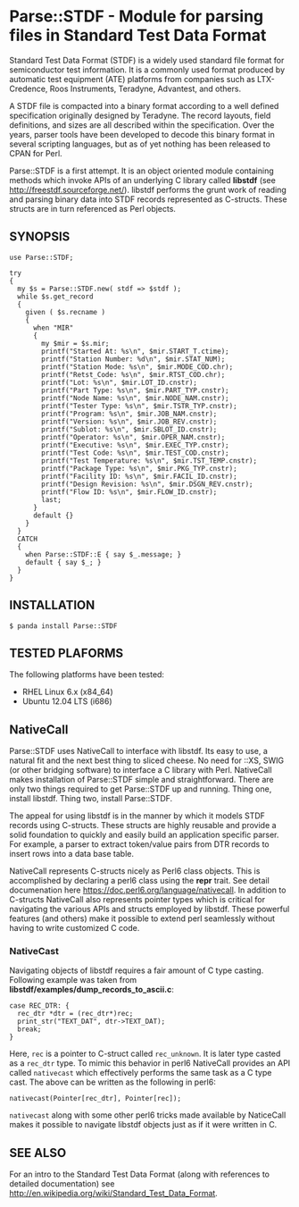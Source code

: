 # Parse::STDF - Module for parsing files in Standard Test Data Format
Standard Test Data Format (STDF) is a widely used standard file format for semiconductor test information. 
It is a commonly used format produced by automatic test equipment (ATE) platforms from companies such as 
LTX-Credence, Roos Instruments, Teradyne, Advantest, and others.

A STDF file is compacted into a binary format according to a well defined specification originally designed by 
Teradyne. The record layouts, field definitions, and sizes are all described within the specification. Over the 
years, parser tools have been developed to decode this binary format in several scripting languages, but as 
of yet nothing has been released to CPAN for Perl.

Parse::STDF is a first attempt. It is an object oriented module containing methods which invoke APIs of
an underlying C library called **libstdf** (see <http://freestdf.sourceforge.net/>).  libstdf performs 
the grunt work of reading and parsing binary data into STDF records represented as C-structs.  These 
structs are in turn referenced as Perl objects.

## SYNOPSIS

    use Parse::STDF;

    try
    {
      my $s = Parse::STDF.new( stdf => $stdf );
      while $s.get_record
      {
        given ( $s.recname )
        {
          when "MIR"
          {
            my $mir = $s.mir; 
            printf("Started At: %s\n", $mir.START_T.ctime);
            printf("Station Number: %d\n", $mir.STAT_NUM);
            printf("Station Mode: %s\n", $mir.MODE_COD.chr);
            printf("Retst_Code: %s\n", $mir.RTST_COD.chr);
            printf("Lot: %s\n", $mir.LOT_ID.cnstr);
            printf("Part Type: %s\n", $mir.PART_TYP.cnstr);
            printf("Node Name: %s\n", $mir.NODE_NAM.cnstr);
            printf("Tester Type: %s\n", $mir.TSTR_TYP.cnstr);
            printf("Program: %s\n", $mir.JOB_NAM.cnstr); 
            printf("Version: %s\n", $mir.JOB_REV.cnstr);
            printf("Sublot: %s\n", $mir.SBLOT_ID.cnstr);
            printf("Operator: %s\n", $mir.OPER_NAM.cnstr);
            printf("Executive: %s\n", $mir.EXEC_TYP.cnstr);
            printf("Test Code: %s\n", $mir.TEST_COD.cnstr);
            printf("Test Temperature: %s\n", $mir.TST_TEMP.cnstr);
            printf("Package Type: %s\n", $mir.PKG_TYP.cnstr);
            printf("Facility ID: %s\n", $mir.FACIL_ID.cnstr);
            printf("Design Revision: %s\n", $mir.DSGN_REV.cnstr);
            printf("Flow ID: %s\n", $mir.FLOW_ID.cnstr);
            last;
          }
          default {}
        }
      }
      CATCH
      {
        when Parse::STDF::E { say $_.message; }
        default { say $_; }
      }
    }

## INSTALLATION
    $ panda install Parse::STDF

## TESTED PLAFORMS
The following platforms have been tested:

* RHEL Linux 6.x (x84_64)
* Ubuntu 12.04 LTS (i686)

## NativeCall
Parse::STDF uses NativeCall to interface with libstdf.  Its easy to use, a natural fit and the next best 
thing to sliced cheese.  No need for ::XS, SWIG (or other bridging software) to interface a C library with Perl.
NativeCall makes installation of Parse::STDF simple and straightforward.  There are only two things required 
to get Parse::STDF up and running.  Thing one, install libstdf. Thing two, install Parse::STDF.

The appeal for using libstdf is in the manner by which it models STDF records using C-structs.  These structs
are highly reusable and provide a solid foundation to quickly and easily build an application specific parser.
For example, a parser to extract token/value pairs from DTR records to insert rows into a data base table.

NativeCall represents C-structs nicely as Perl6 class objects.  This is accomplished by declaring a perl6 class
using the **repr** trait.  See detail documenation here <https://doc.perl6.org/language/nativecall>.  In addition
to C-structs NativeCall also represents pointer types which is critical for navigating the various APIs and 
structs employed by libstdf.  These powerful features (and others) make it possible to extend perl seamlessly
without having to write customized C code. 

### NativeCast
Navigating objects of libstdf requires a fair amount of C type casting.  Following example was taken from
**libstdf/examples/dump_records_to_ascii.c**:

    case REC_DTR: {
      rec_dtr *dtr = (rec_dtr*)rec;
      print_str("TEXT_DAT", dtr->TEXT_DAT);
      break;
    }

Here, `rec` is a pointer to C-struct called `rec_unknown`.  It is later type casted as a `rec_dtr` type.  To mimic 
this behavior in perl6 NativeCall provides an API called `nativecast` which effectively performs the same task as a C
type cast.  The above can be written as the following in perl6:

    nativecast(Pointer[rec_dtr], Pointer[rec]);

`nativecast` along with some other perl6 tricks made available by NaticeCall makes it possible to navigate libstdf
objects just as if it were written in C.

## SEE ALSO
For an intro to the Standard Test Data Format (along with references to detailed documentation) 
see <http://en.wikipedia.org/wiki/Standard_Test_Data_Format>.

